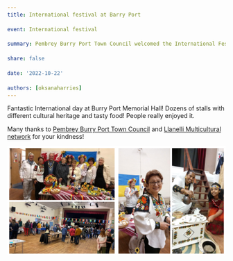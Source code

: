 ```yaml
---
title: International festival at Barry Port

event: International festival 

summary: Pembrey Burry Port Town Council welcomed the International Festival at Burry Port Memorial Hall

share: false

date: '2022-10-22' 

authors: [oksanaharries]
---
```


Fantastic International day at Burry Port Memorial Hall! Dozens of stalls with different cultural heritage and tasty food! People really enjoyed it. 

Many thanks to <a hraf="https://www.facebook.com/PBPTC" href="_target">Pembrey Burry Port Town Council</a> and <a hraf="https://www.facebook.com/profile.php?id=100075695632917" href="_target">Llanelli Multicultural network</a> for your kindness!

<div style="margin-top: 0;"><img src="BarryPort1.jpg" alt="BarryPort1" width="50%" style="display: inline; margin-top: 0;"/><img src="BarryPort2.jpg" alt="BarryPort2" width="50%" style="display: inline; margin-top: 0;"/></div>
